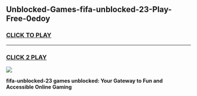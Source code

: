 
## Unblocked-Games-fifa-unblocked-23-Play-Free-0edoy
<h3>
<a href="https://premium76.site?title=fifa-unblocked-23&ref=10A">CLICK TO PLAY</a></h3>
<hr>

<h3>
<a href="https://premium76.site?title=fifa-unblocked-23&ref=10A">CLICK 2 PLAY</a>
  
</h3>

<a href="https://premium76.site?title=fifa-unblocked-23&ref=10A"><img src="https://clearcache.store/games.png"></a>


**fifa-unblocked-23 games unblocked: Your Gateway to Fun and Accessible Online Gaming**

